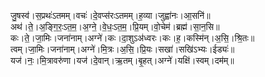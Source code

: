 

  
जु॒षस्व॑।स॒प्रथः॑ऽतमम्।वचः॑।दे॒वप्स॑रःऽतमम्।ह॒व्या।जुह्वा॑नः।आ॒सनि॑॥  
अथ॑।ते॒।अ॒ङ्गि॒रः॒ऽत॒म॒।अ॒ग्ने॒।वे॒धः॒ऽत॒म॒।प्रि॒यम्।वो॒चेम॑।ब्रह्म॑।सा॒न॒सि॥  
कः।ते॒।जा॒मिः।जना॑नाम्।अग्ने॑।कः।दा॒शुऽअ॑ध्वरः।कः।ह॒।कस्मि॑न्।अ॒सि॒।श्रि॒तः॥  
त्वम्।जा॒मिः।जना॑नाम्।अग्ने॑।मि॒त्रः।अ॒सि॒।प्रि॒यः।सखा॑।सखि॑ऽभ्यः।ईड्यः॑॥  
यज॑।नः॒।मि॒त्रावरु॑णा।यज॑।दे॒वान्।ऋ॒तम्।बृ॒हत्।अग्ने॑।यक्षि॑।स्वम्।दम॑म्॥  
